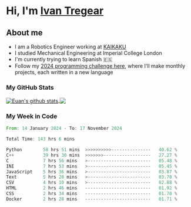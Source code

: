# Hi, I'm [Ivan Tregear](https://www.linkedin.com/in/ivantregear/)

## About me

* I am a Robotics Engineer working at [KAIKAKU](https://github.com/KAIKAKU-AI)
* I studied Mechanical Engineering at Imperial College London
* I'm currently trying to learn Spanish :es:
* Follow my [2024 programming challenge here](https://github.com/ITregear?tab=repositories), where I'll make monthly projects, each written in a new language


### My GitHub Stats

<a href="#my-github-stats">
  <img align="center" src="https://github-readme-stats.vercel.app/api?username=itregear&count_private=true&show_icons=true&include_all_commits=true&theme=material-palenight" alt="Euan's github stats" />
</a>

<a href="#my-github-stats">
  <img align="center" src="https://github-readme-stats.vercel.app/api/top-langs/?username=itregear&layout=compact&theme=material-palenight" />
</a>

### My Week in Code
<!--START_SECTION:waka-->

```rust
From: 14 January 2024 - To: 17 November 2024

Total Time: 143 hrs 6 mins

Python        58 hrs 51 mins  >>>>>>>>>>---------------   40.62 %
C++           39 hrs 30 mins  >>>>>>>------------------   27.27 %
C             7 hrs 56 mins   >------------------------   05.48 %
INI           7 hrs 53 mins   >------------------------   05.45 %
JavaScript    5 hrs 36 mins   >------------------------   03.87 %
Text          5 hrs 28 mins   >------------------------   03.78 %
CSV           4 hrs 10 mins   >------------------------   02.88 %
HTML          2 hrs 46 mins   -------------------------   01.92 %
CSS           2 hrs 34 mins   -------------------------   01.78 %
Docker        2 hrs 28 mins   -------------------------   01.71 %
```

<!--END_SECTION:waka-->

